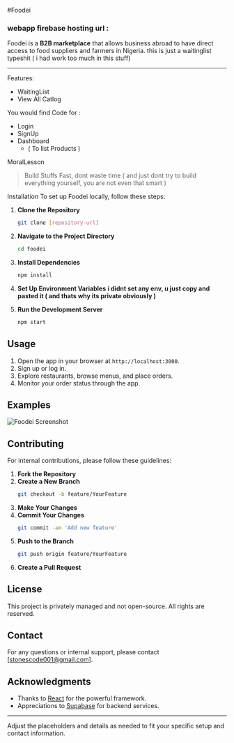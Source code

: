 #Foodei 
### webapp firebase hosting url : 

Foodei is a **B2B marketplace** that allows business abroad to have direct access to food suppliers and farmers in Nigeria. this is just a waitinglist typeshit ( i had work too much in this stuff)

---

Features:
- WaitingList 
- View All Catlog

You would find Code for :
- Login 
- SignUp
- Dashboard 
  - ( To list Products )

MoralLesson
> Build Stuffs Fast, dont waste time ( and just dont try to build everything yourself, you are not even that smart )

Installation
To set up Foodei locally, follow these steps:
1. **Clone the Repository**
   ```bash
   git clone [repository-url]
   ```
2. **Navigate to the Project Directory**
   ```bash
   cd foodei
   ```
3. **Install Dependencies**
   ```bash
   npm install
   ```
4. **Set Up Environment Variables**
   **i didnt set any env, u just copy and pasted it ( and thats why its private obviously )**


5. **Run the Development Server**
   ```bash
   npm start
   ```

## Usage

1. Open the app in your browser at `http://localhost:3000`.
2. Sign up or log in.
3. Explore restaurants, browse menus, and place orders.
4. Monitor your order status through the app.

## Examples

![Foodei Screenshot](link-to-screenshot)

## Contributing

For internal contributions, please follow these guidelines:

1. **Fork the Repository**
2. **Create a New Branch**
   ```bash
   git checkout -b feature/YourFeature
   ```
3. **Make Your Changes**
4. **Commit Your Changes**
   ```bash
   git commit -am 'Add new feature'
   ```
5. **Push to the Branch**
   ```bash
   git push origin feature/YourFeature
   ```
6. **Create a Pull Request**

## License

This project is privately managed and not open-source. All rights are reserved.

## Contact

For any questions or internal support, please contact [stonescode001@gmail.com].

## Acknowledgments

- Thanks to [React](https://reactjs.org/) for the powerful framework.
- Appreciations to [Supabase](https://supabase.io/) for backend services.

---

Adjust the placeholders and details as needed to fit your specific setup and contact information.